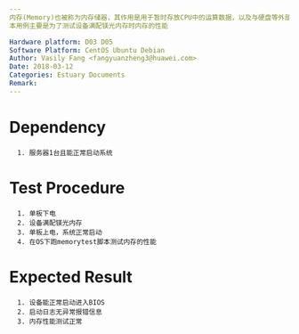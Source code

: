 ```yaml
---
内存(Memory)也被称为内存储器，其作用是用于暂时存放CPU中的运算数据，以及与硬盘等外部存储器交换的数据。
本用例主要是为了测试设备满配镁光内存时内存的性能

Hardware platform: D03 D05  
Software Platform: CentOS Ubuntu Debian 
Author: Vasily Fang <fangyuanzheng3@huawei.com>  
Date: 2018-03-12
Categories: Estuary Documents  
Remark:
---
```


# Dependency
```
  1. 服务器1台且能正常启动系统
```

# Test Procedure
```
  1. 单板下电
  2. 设备满配镁光内存
  3. 单板上电，系统正常启动
  4. 在OS下跑memorytest脚本测试内存的性能
```

# Expected Result
```
  1. 设备能正常启动进入BIOS
  2. 启动日志无异常报错信息
  3. 内存性能测试正常
```
